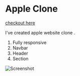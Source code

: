 # Apple Clone

[checkout here]()

I've created apple website clone .

1. Fully responsive
2. Navbar
3. Header
4. Section

![Screenshot](https://nabeelahmed1699.github.io/Apple-clone/)
